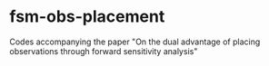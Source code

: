 # fsm-obs-placement
Codes accompanying the paper "On the dual advantage of placing observations through forward sensitivity analysis"
